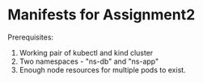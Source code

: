 # Manifests for Assignment2

Prerequisites:

1. Working pair of kubectl and kind cluster
2. Two namespaces - "ns-db" and "ns-app"
3. Enough node resources for multiple pods to exist.

